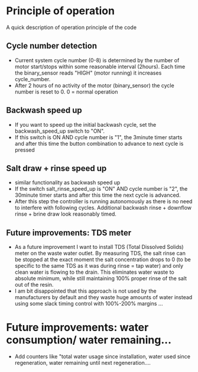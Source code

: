# Principle of operation
A quick description of operation principle of the code
## Cycle number detection
- Current system cycle number (0-8) is determined by the number of motor start/stops within some reasonable interval (2hours). Each time the binary_sensor reads "HIGH" (motor running) it increases cycle_number.
- After 2 hours of no activity of the motor (binary_sensor) the cycle number is reset to 0. 0 = normal operation

## Backwash speed up
- If you want to speed up the initial backwash cycle, set the backwash_speed_up switch to "ON".
- If this switch is ON AND cycle number is "1", the 3minute timer starts and after this time the button combination to advance to next cycle is pressed

## Salt draw + rinse speed up
- similar functionality as backwash speed up
- If the switch salt_rinse_speed_up is "ON" AND cycle number is "2", the 30minute timer starts and after this time the next cycle is advanced.
- After this step the controller is running autonomously as there is no need to interfere with following cycles. Additional backwash rinse + downflow rinse + brine draw look reasonably timed.

## Future improvements: TDS meter
- As a future improvement I want to install TDS (Total Dissolved Solids) meter on the waste water outlet. By measuring TDS, the salt rinse can be stopped at the exact moment the salt concentration drops to 0 (to be specific to the same TDS as it was during rinse = tap water) and only clean water is flowing to the drain. This eliminates water waste to absolute minimum, while still maintaining 100% proper rinse of the salt out of the resin.
- I am bit disappointed that this approach is not used by the manufacturers by default and they waste huge amounts of water instead using some slack timing control with 100%-200% margins ...

# Future improvements: water consumption/ water remaining...
- Add counters like "total water usage since installation, water used since regeneration, water remaining until next regeneration....
